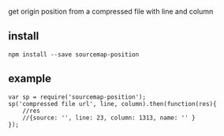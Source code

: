 get origin position from a compressed file with line and column

## install

`npm install --save sourcemap-position`

## example

```
var sp = require('sourcemap-position');
sp('compressed file url', line, column).then(function(res){
	//res
	//{source: '', line: 23, column: 1313, name: '' }
});
```
